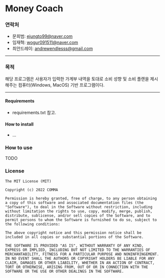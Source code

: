 # Money Coach

### 연락처

* 문희범: ejungto99@naver.com
* 임재혁: wogur091511@naver.com
* 최안드레이: andrewendlesss@gmail.com

-----

### 목적

해당 프로그램은 사용자가 입력한 가계부 내역을 토대로 소비 성향 및 소비 플랜을 제시해주는 컴퓨터(Windows, MacOS) 기반 프로그램이다.

-----

#### Requirements

* requirements.txt 참고.

#### How to install

* ...

### How to use

TODO

### License

```
The MIT License (MIT)

Copyright (c) 2022 COMMA

Permission is hereby granted, free of charge, to any person obtaining a copy of this software and associated documentation files (the "Software"), to deal in the Software without restriction, including without limitation the rights to use, copy, modify, merge, publish, distribute, sublicense, and/or sell copies of the Software, and to permit persons to whom the Software is furnished to do so, subject to the following conditions:

The above copyright notice and this permission notice shall be included in all copies or substantial portions of the Software.

THE SOFTWARE IS PROVIDED "AS IS", WITHOUT WARRANTY OF ANY KIND, EXPRESS OR IMPLIED, INCLUDING BUT NOT LIMITED TO THE WARRANTIES OF MERCHANTABILITY, FITNESS FOR A PARTICULAR PURPOSE AND NONINFRINGEMENT. IN NO EVENT SHALL THE AUTHORS OR COPYRIGHT HOLDERS BE LIABLE FOR ANY CLAIM, DAMAGES OR OTHER LIABILITY, WHETHER IN AN ACTION OF CONTRACT, TORT OR OTHERWISE, ARISING FROM, OUT OF OR IN CONNECTION WITH THE SOFTWARE OR THE USE OR OTHER DEALINGS IN THE SOFTWARE.
```
